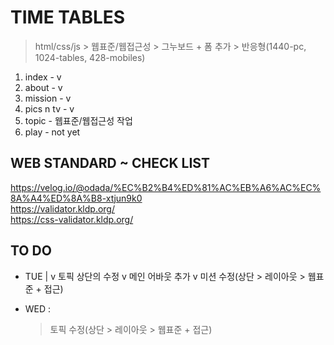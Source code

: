 # TIME TABLES

> html/css/js > 웹표준/웹접근성 > 그누보드 + 폼 추가 > 반응형(1440-pc, 1024-tables, 428-mobiles)

1. index - v
2. about - v
3. mission - v
4. pics n tv - v
5. topic - 웹표준/웹접근성 작업
6. play - not yet

## WEB STANDARD ~ CHECK LIST

https://velog.io/@odada/%EC%B2%B4%ED%81%AC%EB%A6%AC%EC%8A%A4%ED%8A%B8-xtjun9k0  
https://validator.kldp.org/  
https://css-validator.kldp.org/

## TO DO

- TUE |
  v 토픽 상단의 수정
  v 메인 어바웃 추가
  v 미션 수정(상단 > 레이아웃 > 웹표준 + 접근)

- WED :
  > 토픽 수정(상단 > 레이아웃 > 웹표준 + 접근)
